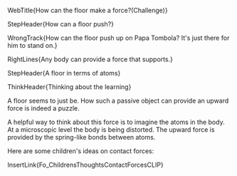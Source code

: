WebTitle{How can the floor make a force?(Challenge)}

StepHeader{How can a floor push?}

WrongTrack{How can the floor push up on Papa Tombola? It&apos;s just there for him to stand on.}

RightLines{Any body can provide a force that supports.}

StepHeader{A floor in terms of atoms}

ThinkHeader{Thinking about the learning}

A floor seems to just be. How such a passive object can provide an upward force is indeed a puzzle.

A helpful way to think about this force is to imagine the atoms in the body. At a microscopic level the body is being distorted. The upward force is provided by the spring-like bonds between atoms.

Here are some children&apos;s ideas on contact forces:

InsertLink{Fo_ChildrensThoughtsContactForcesCLIP}

